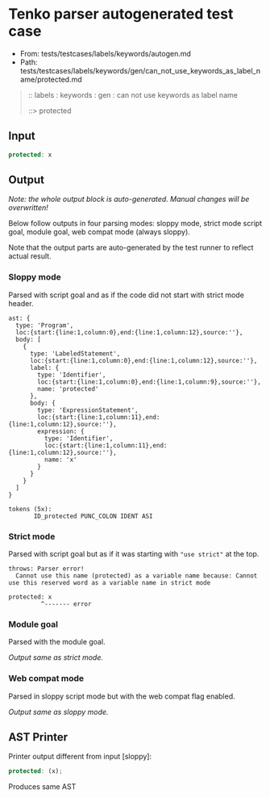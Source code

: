 # Tenko parser autogenerated test case

- From: tests/testcases/labels/keywords/autogen.md
- Path: tests/testcases/labels/keywords/gen/can_not_use_keywords_as_label_name/protected.md

> :: labels : keywords : gen : can not use keywords as label name
>
> ::> protected

## Input


`````js
protected: x
`````

## Output

_Note: the whole output block is auto-generated. Manual changes will be overwritten!_

Below follow outputs in four parsing modes: sloppy mode, strict mode script goal, module goal, web compat mode (always sloppy).

Note that the output parts are auto-generated by the test runner to reflect actual result.

### Sloppy mode

Parsed with script goal and as if the code did not start with strict mode header.

`````
ast: {
  type: 'Program',
  loc:{start:{line:1,column:0},end:{line:1,column:12},source:''},
  body: [
    {
      type: 'LabeledStatement',
      loc:{start:{line:1,column:0},end:{line:1,column:12},source:''},
      label: {
        type: 'Identifier',
        loc:{start:{line:1,column:0},end:{line:1,column:9},source:''},
        name: 'protected'
      },
      body: {
        type: 'ExpressionStatement',
        loc:{start:{line:1,column:11},end:{line:1,column:12},source:''},
        expression: {
          type: 'Identifier',
          loc:{start:{line:1,column:11},end:{line:1,column:12},source:''},
          name: 'x'
        }
      }
    }
  ]
}

tokens (5x):
       ID_protected PUNC_COLON IDENT ASI
`````

### Strict mode

Parsed with script goal but as if it was starting with `"use strict"` at the top.

`````
throws: Parser error!
  Cannot use this name (protected) as a variable name because: Cannot use this reserved word as a variable name in strict mode

protected: x
         ^------- error
`````


### Module goal

Parsed with the module goal.

_Output same as strict mode._

### Web compat mode

Parsed in sloppy script mode but with the web compat flag enabled.

_Output same as sloppy mode._

## AST Printer

Printer output different from input [sloppy]:

````js
protected: (x);
````

Produces same AST
